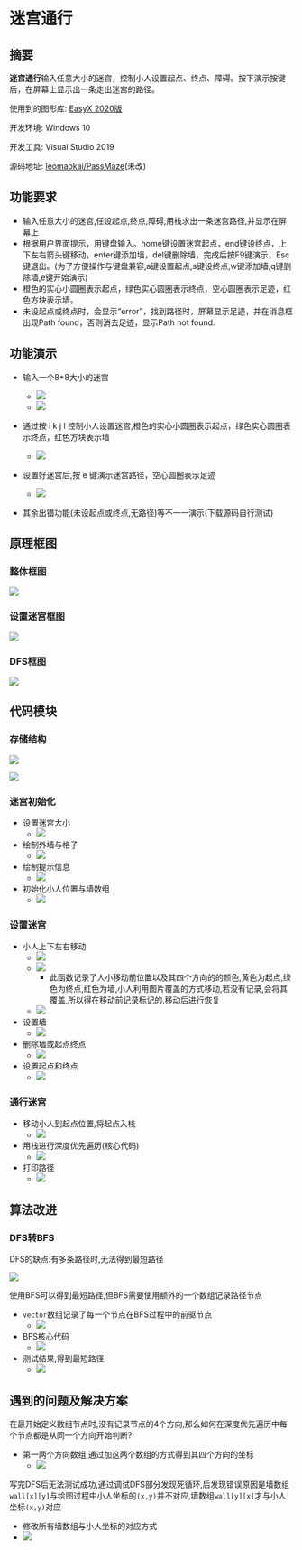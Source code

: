 # 迷宫通行

## 摘要

**迷宫通行**输入任意大小的迷宫，控制小人设置起点、终点、障碍。按下演示按键后，在屏幕上显示出一条走出迷宫的路径。

使用到的图形库:   [EasyX 2020版](https://easyx.cn/downloads/)

开发环境:   Windows 10 

开发工具:   Visual Studio 2019

源码地址: [leomaokai/PassMaze](https://github.com/leomaokai/MyCpp)(未改)

## 功能要求

* 输入任意大小的迷宫,任设起点,终点,障碍,用栈求出一条迷宫路径,并显示在屏幕上
* 根据用户界面提示，用键盘输入。home键设置迷宫起点，end键设终点，上下左右箭头键移动，enter键添加墙，del键删除墙，完成后按F9键演示，Esc键退出。(为了方便操作与键盘兼容,a键设置起点,s键设终点,w键添加墙,q键删除墙,e键开始演示)
* 橙色的实心小圆圈表示起点，绿色实心圆圈表示终点，空心圆圈表示足迹，红色方块表示墙。
*  未设起点或终点时，会显示“error”，找到路径时，屏幕显示足迹，并在消息框出现Path found，否则消去足迹，显示Path not found.

## 功能演示

* 输入一个8*8大小的迷宫
  * ![](img\01.png)
  * ![](img\02.png)
* 通过按 i k j l  控制小人设置迷宫,橙色的实心小圆圈表示起点，绿色实心圆圈表示终点，红色方块表示墙
  * ![](img\03.png)
* 设置好迷宫后,按 e 键演示迷宫路径，空心圆圈表示足迹
  * ![](img\05.png)

* 其余出错功能(未设起点或终点,无路径)等不一一演示(下载源码自行测试)

## 原理框图

### 整体框图

![](img\06.png)

### 设置迷宫框图

![](C:\Users\LEOMESSI\Desktop\PassMaze\img\07.png)

### DFS框图

![](img\08.png)

## 代码模块

### 存储结构

![](img\29.png)

![](img\28.png)

### 迷宫初始化

* 设置迷宫大小
  * ![](img\09.png)
* 绘制外墙与格子
  * ![](img\10.png)
* 绘制提示信息
  * ![](img\11.png)
* 初始化小人位置与墙数组
  * ![](img\12.png)

### 设置迷宫

* 小人上下左右移动
  * ![](img\13.png)
  * ![](img\14.png)
    * 此函数记录了人小移动前位置以及其四个方向的的颜色,黄色为起点,绿色为终点,红色为墙,小人利用图片覆盖的方式移动,若没有记录,会将其覆盖,所以得在移动前记录标记的,移动后进行恢复
  * ![](img\15.png)
* 设置墙
  * ![](img\16.png)
* 删除墙或起点终点
  * ![](img\17.png)
* 设置起点和终点
  * ![](img\18.png)

### 通行迷宫

* 移动小人到起点位置,将起点入栈
  * ![](img\19.png)
* 用栈进行深度优先遍历(核心代码)
  * ![](img\20.png)
* 打印路径
  * ![](img\21.png)

## 算法改进

### DFS转BFS

DFS的缺点:有多条路径时,无法得到最短路径

![](img\24.png)

使用BFS可以得到最短路径,但BFS需要使用额外的一个数组记录路径节点

* `vector`数组记录了每一个节点在BFS过程中的前驱节点
  * ![](img\25.png)
* BFS核心代码
  * ![](img\26.png)
* 测试结果,得到最短路径
  * ![](img\27.png)

## 遇到的问题及解决方案

在最开始定义数组节点时,没有记录节点的4个方向,那么如何在深度优先遍历中每个节点都是从同一个方向开始判断?

* 第一两个方向数组,通过加这两个数组的方式得到其四个方向的坐标
  * ![](img\22.png)

写完DFS后无法测试成功,通过调试DFS部分发现死循环,后发现错误原因是墙数组`wall[x][y]`与绘图过程中小人坐标的`(x,y)`并不对应,墙数组`wall[y][x]`才与小人坐标`(x,y)`对应

* 修改所有墙数组与小人坐标的对应方式
* ![](img\23.png)
